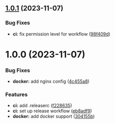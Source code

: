 ## [1.0.1](https://github.com/szkly/gha-semantic-react-test/compare/v1.0.0...v1.0.1) (2023-11-07)


### Bug Fixes

* **ci:** fix permission level for workflow ([98f409d](https://github.com/szkly/gha-semantic-react-test/commit/98f409d82beba6322f561e7b8e73cc03017069a9))

# 1.0.0 (2023-11-07)


### Bug Fixes

* **docker:** add nginx config ([4c455a8](https://github.com/szkly/gha-semantic-react-test/commit/4c455a8c80cdef572060e769501f13b2054bacaf))


### Features

* **ci:** add .releaserc ([f228635](https://github.com/szkly/gha-semantic-react-test/commit/f228635eab77813bcc184c0c33f5f8b0d55e9075))
* **ci:** set up release workflow ([eb8adf9](https://github.com/szkly/gha-semantic-react-test/commit/eb8adf9b9532d4ff1618bc02241961fa138bb907))
* **docker:** add docker support ([304155b](https://github.com/szkly/gha-semantic-react-test/commit/304155b91fdec8c3e0efa7fa0077617c3985f417))
